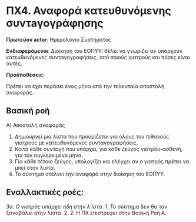 # ΠΧ4. Αναφορά κατευθυνόμενης συντaγογράφησης
**Πρωτεύον actor**: Ημερολόγιο Συστήματος

**Ενδιαφερόμενοι**:
Διοίκηση του ΕΟΠΥΥ: θέλει να γνωρίζει αν υπάρχουν κατευθυνόμενες συνταγογραφήσεις, από ποιούς γιατρούς και πόσες είναι αυτές.

**Προϋποθέσεις**:

Πρέπει να έχει περάσει ένας μήνα από την τελευταία αποστολή αναφοράς.

## Βασική ροή
A) Αποστολή αναφοράς

1. Δημιουργεί μια λίστα που προορίζεται για όλους του πιθανούς γιατρούς με κατευθυνόμενες συνταγογραφήσεις.
2. Κοιτά κάθε συνταγή που υπάρχει, για κάθε ζεύγος γιατρόυ-ασθενή, για τον συγκερκιμένο μήνα.
3. Για κάθε τέτοιο ζεύγος, υπολογίζει και ελέγχει αν ο γιατρός πρέπει να μπεί στην λίστα.
4. Το σύστημα στέλνει την αναφορά στην διοίκηση του ΕΟΠΥΥ.

## Εναλλακτικές ροές:
*3α. Ο γιατρός υπάρχει ήδη στην λ΄ίστα.*
    1. Το σύστημα δεν θα τον ξαναβάλει στην λίστα.
    2. 2. Η ΠΧ επιστρέφει στην Βασική Ροή Α.